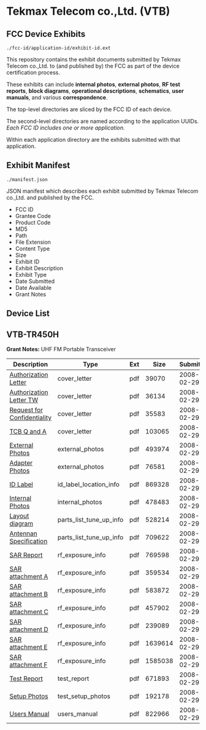 # Tekmax Telecom co.,Ltd. (VTB)
## FCC Device Exhibits

```
./fcc-id/application-id/exhibit-id.ext
```

This repository contains the exhibit documents submitted by Tekmax Telecom co.,Ltd. to (and published by) the FCC as part of the device certification process.

These exhibits can include **internal photos**, **external photos**, **RF test reports**, **block diagrams**, **operational descriptions**, **schematics**, **user manuals**, and various **correspondence**.

The top-level directories are sliced by the FCC ID of each device.

The second-level directories are named according to the application UUIDs. *Each FCC ID includes one or more application.*

Within each application directory are the exhibits submitted with that application. 

## Exhibit Manifest

```
./manifest.json
```

JSON manifest which describes each exhibit submitted by Tekmax Telecom co.,Ltd. and published by the FCC.

- FCC ID
- Grantee Code
- Product Code
- MD5
- Path
- File Extension
- Content Type
- Size
- Exhibit ID
- Exhibit Description
- Exhibit Type
- Date Submitted
- Date Available
- Grant Notes

## Device List
## VTB-TR450H
**Grant Notes:** UHF FM Portable Transceiver

| Description | Type | Ext | Size | Submitted | Available |
| ----------- | ---- | --- | ---- | --------- | --------- |
| [Authorization Letter](VTB-TR450H/a40e8a335b3c62de6219d21131ef8d32/908114.pdf) | cover_letter | pdf | 39070 | 2008-02-29 | 2008-02-29 |
| [Authorization Letter TW](VTB-TR450H/a40e8a335b3c62de6219d21131ef8d32/908116.pdf) | cover_letter | pdf | 36134 | 2008-02-29 | 2008-02-29 |
| [Request for Confidentiality](VTB-TR450H/a40e8a335b3c62de6219d21131ef8d32/908117.pdf) | cover_letter | pdf | 35583 | 2008-02-29 | 2008-02-29 |
| [TCB Q and A](VTB-TR450H/a40e8a335b3c62de6219d21131ef8d32/908118.pdf) | cover_letter | pdf | 103065 | 2008-02-29 | 2008-02-29 |
| [External Photos](VTB-TR450H/a40e8a335b3c62de6219d21131ef8d32/908119.pdf) | external_photos | pdf | 493974 | 2008-02-29 | 2008-02-29 |
| [Adapter Photos](VTB-TR450H/a40e8a335b3c62de6219d21131ef8d32/908120.pdf) | external_photos | pdf | 76581 | 2008-02-29 | 2008-02-29 |
| [ID Label](VTB-TR450H/a40e8a335b3c62de6219d21131ef8d32/908121.pdf) | id_label_location_info | pdf | 869328 | 2008-02-29 | 2008-02-29 |
| [Internal Photos](VTB-TR450H/a40e8a335b3c62de6219d21131ef8d32/908122.pdf) | internal_photos | pdf | 478483 | 2008-02-29 | 2008-02-29 |
| [Layout diagram](VTB-TR450H/a40e8a335b3c62de6219d21131ef8d32/908123.pdf) | parts_list_tune_up_info | pdf | 528214 | 2008-02-29 | 2008-02-29 |
| [Antennan Specification](VTB-TR450H/a40e8a335b3c62de6219d21131ef8d32/908124.pdf) | parts_list_tune_up_info | pdf | 709622 | 2008-02-29 | 2008-02-29 |
| [SAR Report](VTB-TR450H/a40e8a335b3c62de6219d21131ef8d32/908145.pdf) | rf_exposure_info | pdf | 769598 | 2008-02-29 | 2008-02-29 |
| [SAR attachment A](VTB-TR450H/a40e8a335b3c62de6219d21131ef8d32/908146.pdf) | rf_exposure_info | pdf | 359534 | 2008-02-29 | 2008-02-29 |
| [SAR attachment B](VTB-TR450H/a40e8a335b3c62de6219d21131ef8d32/908147.pdf) | rf_exposure_info | pdf | 583872 | 2008-02-29 | 2008-02-29 |
| [SAR attachment C](VTB-TR450H/a40e8a335b3c62de6219d21131ef8d32/908148.pdf) | rf_exposure_info | pdf | 457902 | 2008-02-29 | 2008-02-29 |
| [SAR attachment D](VTB-TR450H/a40e8a335b3c62de6219d21131ef8d32/908149.pdf) | rf_exposure_info | pdf | 239089 | 2008-02-29 | 2008-02-29 |
| [SAR attachment E](VTB-TR450H/a40e8a335b3c62de6219d21131ef8d32/908150.pdf) | rf_exposure_info | pdf | 1639614 | 2008-02-29 | 2008-02-29 |
| [SAR attachment F](VTB-TR450H/a40e8a335b3c62de6219d21131ef8d32/908151.pdf) | rf_exposure_info | pdf | 1585038 | 2008-02-29 | 2008-02-29 |
| [Test Report](VTB-TR450H/a40e8a335b3c62de6219d21131ef8d32/908125.pdf) | test_report | pdf | 671893 | 2008-02-29 | 2008-02-29 |
| [Setup Photos](VTB-TR450H/a40e8a335b3c62de6219d21131ef8d32/908126.pdf) | test_setup_photos | pdf | 192178 | 2008-02-29 | 2008-02-29 |
| [Users Manual](VTB-TR450H/a40e8a335b3c62de6219d21131ef8d32/908127.pdf) | users_manual | pdf | 822966 | 2008-02-29 | 2008-02-29 |
